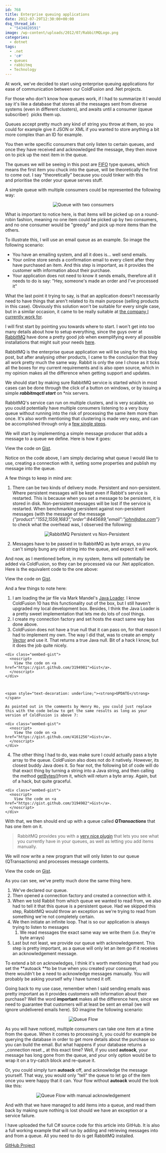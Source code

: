 ```yaml
---
id: 768
title: Enterprise queuing applications
date: 2012-07-29T12:30:00+00:00
dsq_thread_id:
  - "5434820591"
image: /wp-content/uploads/2012/07/RabbitMQLogo.png
categories:
  - dotnet
tags:
  - .net
  - 'c#'
  - queues
  - rabbitmq
  - Technology  
---
```

At work, we've decided to start using enterprise queuing applications for ease of communication between our ColdFusion and .Net projects.

For those who don't know how queues work, if I had to summarize it I would say it's like a database that stores all the messages sent from diverse systems (even in different clusters), and awaits until a consumer (queue subscriber)  picks them up.

Queues accept pretty much any kind of string you throw at them, so you could for example give it JSON or XML if you wanted to store anything a bit more complex than an ID for example.

You then write specific consumers that only listen to certain queues, and once they have received and acknowledged the message, they then move on to pick up the next item in the queue.

The queues we will be seeing in this post are [FIFO](http://en.m.wikipedia.org/wiki/FIFO) type queues, which means the first item you chuck into the queue, will be theoretically the first to come out. I say "theoretically" because you could tinker with this and prioritise the order your queue serves stuff.

A simple queue with multiple consumers could be represented the following way:

<p style="text-align: center;">
  <img class=" wp-image-771 aligncenter" title="Queue with two consumers" src="http://www.placona.co.uk/wp-content/uploads/2012/07/python-two-300x100.png" alt="Queue with two consumers" srcset="https://www.placona.co.uk/wp-content/uploads/2012/07/python-two-300x100.png 300w, https://www.placona.co.uk/wp-content/uploads/2012/07/python-two.png 332w" sizes="(max-width: 300px) 100vw, 300px" />
</p>

<p style="text-align: left;">
  What is important to notice here, is that items will be picked up on a round-robin fashion, meaning no one item could be picked up by two consumers, and no one consumer would be "greedy" and pick up more items than the others.
</p>

<p style="text-align: left;">
  To illustrate this, I will use an email queue as an example. So image the following scenario:
</p>

  * You have an emailing system, and all it does is... well send emails.
  * Your online store sends a confirmation email to every client after they have purchased an item. And this step is important, as it provides the customer with information about their purchase.
  * Your application does not need to know it sends emails, therefore all it needs to do is say: "Hey, someone's made an order and I've processed it"

What the last point it trying to say, is that an application doesn't necessarily need to have things that aren't related to its main purpose (selling products in this case). Obviously this solution won't be suitable for every single case, but in a similar occasion, it came to be really suitable at <a title="HostelBookers" href="http://www.hostelbookers.com/" target="_blank">the company I currently work for</a>.

<!--more-->


  
[<img class="alignleft  wp-image-774" title="RabbitMQLogo" src="http://www.placona.co.uk/wp-content/uploads/2012/07/RabbitMQLogo.png" alt="" srcset="https://www.placona.co.uk/wp-content/uploads/2012/07/RabbitMQLogo.png 328w, https://www.placona.co.uk/wp-content/uploads/2012/07/RabbitMQLogo-300x79.png 300w" sizes="(max-width: 328px) 100vw, 328px" />](http://www.placona.co.uk/wp-content/uploads/2012/07/RabbitMQLogo.png)I will first start by pointing you towards where to start. I won't get into too many details about how to setup everything, since the guys over at <a title="RabbitMQ" href="http://www.rabbitmq.com/" target="_blank">RabbitMQ</a> have done a pretty good job when exemplifying every all possible installations that might suit your needs <a title="RabbitMQ download and installation" href="http://www.rabbitmq.com/download.html" target="_blank">here</a>.

RabbitMQ is the enterprise queue application we will be using for this blog post, but after analysing other products, I came to the conclusion that they all work pretty much the same way. Rabbit is only the one I chose as it ticks all the boxes for my current requirements and is also open source, which in my opinion makes all the difference when getting support and updates.

We should start by making sure RabbitMQ service is started which in most cases can be done through the click of a button on windows, or by issuing a simple **_rabbitmqctl start_** on *nix servers.

RabbitMQ's service can run on multiple clusters, and is very scalable, so you could potentially have multiple consumers listening to a very busy queue without running into the risk of processing the same item more than once. It's also worth mentioning that clustering is made very easy, and can be accomplished through only a <a title="RabbitMQ Clustering" href="http://www.rabbitmq.com/clustering.html" target="_blank">few single steps</a>.

We will start by implementing a simple message producer that adds a message to a queue we define. Here is how it goes:

<div class="oembed-gist">
  <noscript>
    View the code on <a href="https://gist.github.com/3194895">Gist</a>.
  </noscript>
</div>

Notice on the code above, I am simply declaring what queue I would like to use, creating a connection with it, setting some properties and publish my message into the queue.

A few things to keep in mind are:

  1. There can be two kinds of delivery mode. Persistent and non-persistent. Where persistent messages will be kept even if Rabbit's service is restarted. This is because when you set a message to be persistent, it is stored in disk. Non-persistent messages will be lost if the service is restarted. When benchmarking persistent against non-persistent messages (with the message of the message _{"product":"1552,1559,1683","order":8445689,"email":"john@doe.com"}_ to check what the overhead was, I observed the following: <p style="text-align: center;">
      <img class=" wp-image-788  aligncenter" title="RabbitMQ Persistent vs Non-Persistent" src="http://www.placona.co.uk/wp-content/uploads/2012/07/rabbitMQ_analizis-300x180.png" alt="RabbitMQ Persistent vs Non-Persistent" srcset="https://www.placona.co.uk/wp-content/uploads/2012/07/rabbitMQ_analizis-300x180.png 300w, https://www.placona.co.uk/wp-content/uploads/2012/07/rabbitMQ_analizis.png 481w" sizes="(max-width: 300px) 100vw, 300px" />
    </p>

  2. Messages have to be passed in to RabbitMQ as byte arrays, so you can't simply bung any old string into the queue, and expect it will work.

And now, as I mentioned before, in my system, items will potentially be added via ColdFusion, so they can be processed via our .Net application. Here is the equivalent code to the one above:

<div class="oembed-gist">
  <noscript>
    View the code on <a href="https://gist.github.com/3194899">Gist</a>.
  </noscript>
</div>

And a few things to note here:

  1. I am loading the jar file via Mark Mandel's [Java Loader](http://javaloader.riaforge.org/ "Java Loader"). I know ColdFusion 10 has this functionality out of the box, but I still haven't upgraded my local development box. Besides, I think the Java Loader is a pretty sweet implementation that lets me do lots of cool things.
  2. I create my connection factory and set hosts the exact same way bas done above.
  3. ColdFusion does not have a true null that it can pass on, for that reason I had to implement my own. The way I did that, was to create an empty [Vector](http://docs.oracle.com/javase/7/docs/api/java/util/Vector.html "Java Vector") and use it. That returns a true Java null. Bit of a hack I know, but it does the job quite nicely.
  
    <div class="oembed-gist">
      <noscript>
        View the code on <a href="https://gist.github.com/3194981">Gist</a>.
      </noscript>
    </div>
    
    
  
    <span style="text-decoration: underline;"><strong>UPDATE</strong></span>
  
    As pointed out in the comments by Henry Ho, you could just replace this with the code below to get the same results as long as your version of ColdFusion is above 7:
  
    <div class="oembed-gist">
      <noscript>
        View the code on <a href="https://gist.github.com/4161256">Gist</a>.
      </noscript>
    </div>

  4. The other thing I had to do, was make sure I could actually pass a byte array to the queue. ColdFusion also does not do it natively. However, its closest buddy Java does it. So fear not, the following bit of code will do that exact thing by turning a string into a Java string, and then calling the method <a title="Java - String : getBytes" href="http://docs.oracle.com/javase/7/docs/api/java/lang/String.html#getBytes()" target="_blank">getBytes()</a>from it, which will return a byte array. Again, but of a hack, but quite graceful.
  
    <div class="oembed-gist">
      <noscript>
        View the code on <a href="https://gist.github.com/3194982">Gist</a>.
      </noscript>
    </div>

With that, we then should end up with a queue called _**QTransactions**_ that has one item on it.

> RabbitMQ provides you with a <a title="RabbitMQ Management Plugin" href="http://www.rabbitmq.com/management.html" target="_blank">very nice plugin</a> that lets you see what you currently have in your queues, as well as letting you add items manually.

We will now write a new program that will only listen to our queue (QTransactions) and processes message contents.

<div class="oembed-gist">
  <noscript>
    View the code on <a href="https://gist.github.com/3198479">Gist</a>.
  </noscript>
</div>

As you can see, we've pretty much done the same thing here.

  1. We've declared our queue.
  2. Then opened a connection factory and created a connection with it.
  3. When we told Rabbit from which queue we wanted to read from, we also had to tell it that this queue is a persistent queue. Had we skipped this step, RabbitMQ would throw an exception as we're trying to read from something we're not completely certain.
  4. We then initiate an infinite loop. That is so our application is always trying to listen to messages 
      1. We read messages the exact same way we write them (i.e. they're byte arrays)
  5. Last but not least, we provide our queue with acknowledgement. This step is pretty important, as a queue will only let an item go if it receives an acknowledgement message.

To extend a bit on acknowledges, I think it's worth mentioning that had you set the **autoack **to be true when you created your consumer, there wouldn't be a need to acknowledge messages manually. You will probably be asking yourself why I have turned it off.

Going back to my use case, remember when I said sending emails was pretty important as it provides customers with information about their purchase? Well the word **important** makes all the difference here, since we need to guarantee that customers will at least be sent an email (we will ignore undelivered emails here). SO imagine the following scenario:

<p style="text-align: center;">
  <img class=" wp-image-792 aligncenter" title="Queue Flow" src="http://www.placona.co.uk/wp-content/uploads/2012/07/queue_flow.png" alt="Queue Flow" srcset="https://www.placona.co.uk/wp-content/uploads/2012/07/queue_flow.png 400w, https://www.placona.co.uk/wp-content/uploads/2012/07/queue_flow-300x145.png 300w" sizes="(max-width: 400px) 100vw, 400px" />
</p>

As you will have noticed, multiple consumers can take one item at a time from the queue. When it comes to processing it, you could for example be querying the database in order to get more details about the purchase so you can build the email. But what happens if your database returns a _connection reset _ at this exact time? Well, if you used **autoack**, your message has long gone from the queue, and your only option would be to wrap it on a try-catch block and re-queue it.

Or, you could simply turn **autoack** off, and acknowledge the message yourself. That way, you would only "tell" the queue to let go of the item once you were happy that it can. Your flow without **autoack** would the look like this:

<p style="text-align: center;">
  <img class=" wp-image-793 aligncenter" title="Queue Flow with manual acknowledgement" src="http://www.placona.co.uk/wp-content/uploads/2012/07/queue_flow_ack.png" alt="Queue Flow with manual acknowledgement" srcset="https://www.placona.co.uk/wp-content/uploads/2012/07/queue_flow_ack.png 400w, https://www.placona.co.uk/wp-content/uploads/2012/07/queue_flow_ack-300x121.png 300w" sizes="(max-width: 400px) 100vw, 400px" />
</p>

And with that we have managed to add items into a queue, and read them back by making sure nothing is lost should we have an exception or a service failure.

I have uploaded the full C# source code for this article into GitHub. It is also a full working example that will run by adding and retrieving messages into and from a queue. All you need to do is get RabbitMQ installed.

<a title="RabbitMQ C# Integration" href="https://github.com/mplacona/RabbitMQ-Integration" target="_blank">GitHub Project</a>
